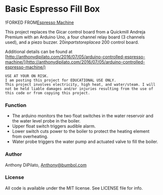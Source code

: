 # Basic Espresso Fill Box 
!FORKED FROM[Espresso Machine](http://anthonydipilato.com/wp-content/uploads/2018/03/espresso.png)

This project replaces the Gicar control board from a Quickmill Andreja Premium with an Arduino Uno, a four channel relay board (3 channels used), and a piezo buzzer. $20 in parts to replace a ~$200 control board.

Additional details can be found at [http://anthonydipilato.com/2016/07/05/arduino-controlled-espresso-machine/](http://anthonydipilato.com/2016/07/05/arduino-controlled-espresso-machine/)

```
USE AT YOUR ON RISK.
I am posting this project for EDUCATIONAL USE ONLY.
This project involves electricity, high heat, and water/steam. I will not be held liable damages and/or injuries resulting from the use of this code or from copying this project.
```

### Function
- The arduino monitors the two float switches in the water reservoir and the water level probe in the boiler.
- Upper float switch triggers audible alarm.
- Lower switch cuts power to the boiler to protect the heating element from overheating.
- Water probe triggers the water pump and actuated valve to fill the boiler.

### Author
Anthony DiPilato, Anthony@bumbol.com

### License
All code is available under the MIT license. See LICENSE file for info.


   
